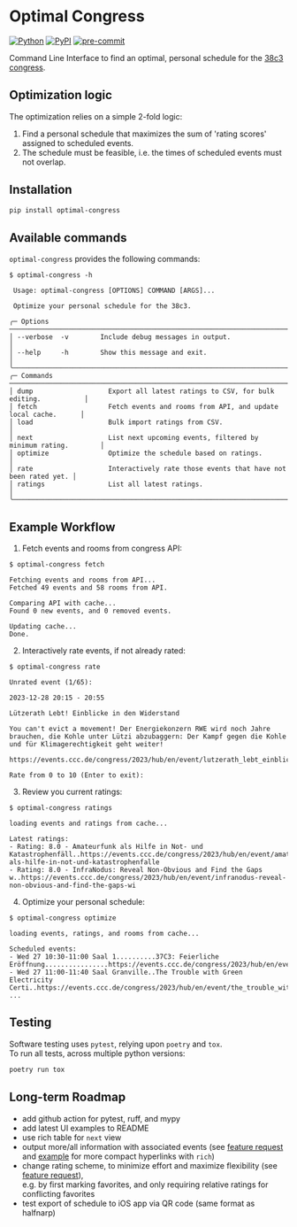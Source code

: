 # Optimal Congress

[![Python](https://img.shields.io/pypi/pyversions/optimal-congress.svg)](https://badge.fury.io/py/optimal-congress)
[![PyPI](https://badge.fury.io/py/optimal-congress.svg)](https://badge.fury.io/py/optimal-congress)
[![pre-commit](https://github.com/top-on/optimal-congress/actions/workflows/pre-commit.yml/badge.svg)](https://github.com/top-on/optimal-congress/actions/workflows/pre-commit.yml)

Command Line Interface to find an optimal, personal schedule for the [38c3 congress](https://events.ccc.de/congress/2024/infos/).

## Optimization logic

The optimization relies on a simple 2-fold logic:

1. Find a personal schedule that maximizes the sum of 'rating scores' assigned to scheduled events.
2. The schedule must be feasible, i.e. the times of scheduled events must not overlap.

## Installation

```bash
pip install optimal-congress
```

## Available commands

`optimal-congress` provides the following commands:

```
$ optimal-congress -h

 Usage: optimal-congress [OPTIONS] COMMAND [ARGS]...

 Optimize your personal schedule for the 38c3.

╭─ Options ────────────────────────────────────────────────────────────────────────────╮
│ --verbose  -v        Include debug messages in output.                               │
│ --help     -h        Show this message and exit.                                     │
╰──────────────────────────────────────────────────────────────────────────────────────╯
╭─ Commands ───────────────────────────────────────────────────────────────────────────╮
│ dump                   Export all latest ratings to CSV, for bulk editing.           │
│ fetch                  Fetch events and rooms from API, and update local cache.      │
│ load                   Bulk import ratings from CSV.                                 │
│ next                   List next upcoming events, filtered by minimum rating.        │
│ optimize               Optimize the schedule based on ratings.                       │
│ rate                   Interactively rate those events that have not been rated yet. │
│ ratings                List all latest ratings.                                      │
╰──────────────────────────────────────────────────────────────────────────────────────╯
```

## Example Workflow

1. Fetch events and rooms from congress API:

```
$ optimal-congress fetch

Fetching events and rooms from API...
Fetched 49 events and 58 rooms from API.

Comparing API with cache...
Found 0 new events, and 0 removed events.

Updating cache...
Done.
```

2. Interactively rate events, if not already rated:

```
$ optimal-congress rate

Unrated event (1/65):

2023-12-28 20:15 - 20:55

Lützerath Lebt! Einblicke in den Widerstand

You can't evict a movement! Der Energiekonzern RWE wird noch Jahre brauchen, die Kohle unter Lützi abzubaggern: Der Kampf gegen die Kohle und für Klimagerechtigkeit geht weiter!

https://events.ccc.de/congress/2023/hub/en/event/lutzerath_lebt_einblicke_in_den_widerstand

Rate from 0 to 10 (Enter to exit):
```

3. Review you current ratings:

```
$ optimal-congress ratings

loading events and ratings from cache...

Latest ratings:
- Rating: 8.0 - Amateurfunk als Hilfe in Not- und Katastrophenfäll..https://events.ccc.de/congress/2023/hub/en/event/amateurfunk-als-hilfe-in-not-und-katastrophenfalle
- Rating: 8.0 - InfraNodus: Reveal Non-Obvious and Find the Gaps w..https://events.ccc.de/congress/2023/hub/en/event/infranodus-reveal-non-obvious-and-find-the-gaps-wi
```

4. Optimize your personal schedule:

```
$ optimal-congress optimize

loading events, ratings, and rooms from cache...

Scheduled events:
- Wed 27 10:30-11:00 Saal 1..........37C3: Feierliche Eröffnung................https://events.ccc.de/congress/2023/hub/en/event/37c3_feierliche_eroffnung
- Wed 27 11:00-11:40 Saal Granville..The Trouble with Green Electricity Certi..https://events.ccc.de/congress/2023/hub/en/event/the_trouble_with_green_electricity_certificates
...
```

## Testing

Software testing uses `pytest`, relying upon `poetry` and `tox`.<br>
To run all tests, across multiple python versions:

```bash
poetry run tox
```

## Long-term Roadmap

- add github action for pytest, ruff, and mypy
- add latest UI examples to README
- use rich table for `next` view
- output more/all information with associated events (see [feature request](https://github.com/top-on/optimal-congress/issues/3) and [example](https://www.willmcgugan.com/blog/tech/post/real-working-hyperlinks-in-the-terminal-with-rich/) for more compact hyperlinks with `rich`)
- change rating scheme, to minimize effort and maximize flexibility (see [feature request](https://github.com/top-on/optimal-congress/issues/4)),<br>
e.g. by first marking favorites, and only requiring relative ratings for conflicting favorites
- test export of schedule to iOS app via QR code (same format as halfnarp)
